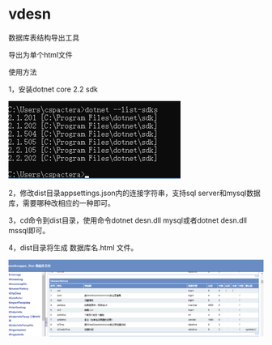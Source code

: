 # vdesn
数据库表结构导出工具

导出为单个html文件

使用方法

1，安装dotnet core 2.2 sdk

![演示](https://github.com/ghconn/vdesn/blob/master/1.png)

2，修改dist目录appsettings.json内的连接字符串，支持sql server和mysql数据库，需要哪种改相应的一种即可。

3，cd命令到dist目录，使用命令dotnet desn.dll mysql或者dotnet desn.dll mssql即可。

4，dist目录将生成 数据库名.html 文件。

![演示](https://github.com/ghconn/vdesn/blob/master/2.png)
